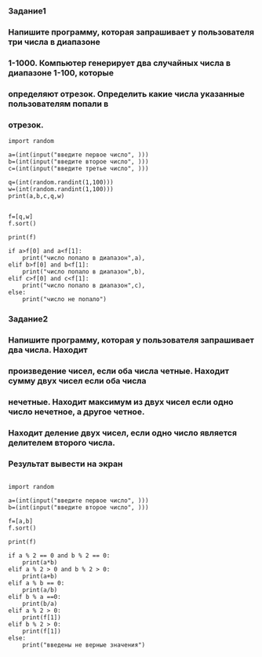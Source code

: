 ### Задание1
### Напишите программу, которая запрашивает у пользователя три числа в диапазоне
### 1-1000. Компьютер генерирует два случайных числа в диапазоне 1-100, которые
### определяют отрезок. Определить какие числа указанные пользователям попали в
### отрезок.

```
import random

a=(int(input("введите первое число", )))
b=(int(input("введите второе число", )))
c=(int(input("введите третье число", )))

q=(int(random.randint(1,100)))
w=(int(random.randint(1,100)))
print(a,b,c,q,w)


f=[q,w]
f.sort()

print(f)

if a>f[0] and a<f[1]:
    print("число попало в диапазон",a),
elif b>f[0] and b<f[1]:
    print("число попало в диапазон",b),
elif c>f[0] and c<f[1]:
    print("число попало в диапазон",c),
else:
    print("число не попало")

```

### Задание2
### Напишите программу, которая у пользователя запрашивает два числа. Находит
### произведение чисел, если оба числа четные. Находит сумму двух чисел если оба числа
### нечетные. Находит максимум из двух чисел если одно число нечетное, а другое четное.
### Находит деление двух чисел, если одно число является делителем второго числа.
### Результат вывести на экран

```

import random

a=(int(input("введите первое число", )))
b=(int(input("введите второе число", )))

f=[a,b]
f.sort()

print(f)

if a % 2 == 0 and b % 2 == 0:
    print(a*b)
elif a % 2 > 0 and b % 2 > 0:
    print(a+b)
elif a % b == 0:
    print(a/b)
elif b % a ==0:
    print(b/a)
elif a % 2 > 0:
    print(f[1])
elif b % 2 > 0:
    print(f[1])
else:
    print("введены не верные значения")

```